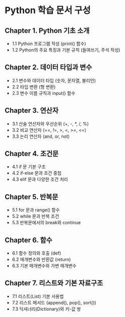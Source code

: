 # Python 학습 문서 구성

## Chapter 1. Python 기초 소개
- 1.1 Python 프로그램 작성 (print() 함수)
- 1.2 Python의 주요 특징과 기본 규칙 (들여쓰기, 주석 작성)

## Chapter 2. 데이터 타입과 변수
- 2.1 변수와 데이터 타입 (숫자, 문자열, 불리언)
- 2.2 타입 변환 (형 변환)
- 2.3 변수 이름 규칙과 input() 함수

## Chapter 3. 연산자
- 3.1 산술 연산자와 우선순위 (+, -, *, /, %)
- 3.2 비교 연산자 (==, !=, >, <, >=, <=)
- 3.3 논리 연산자 (and, or, not)

## Chapter 4. 조건문
- 4.1 if 문 기본 구조
- 4.2 if-else 문과 조건 중첩
- 4.3 elif 문과 다양한 조건 처리

## Chapter 5. 반복문
- 5.1 for 문과 range() 함수
- 5.2 while 문과 반복 조건
- 5.3 반복문에서의 break와 continue

## Chapter 6. 함수
- 6.1 함수 정의와 호출 (def)
- 6.2 매개변수와 반환값 (return)
- 6.3 기본 매개변수와 가변 매개변수

## Chapter 7. 리스트와 기본 자료구조
- 7.1 리스트(List) 기본 사용법
- 7.2 리스트 메서드 (append(), pop(), sort())
- 7.3 딕셔너리(Dictionary)와 키-값 쌍




